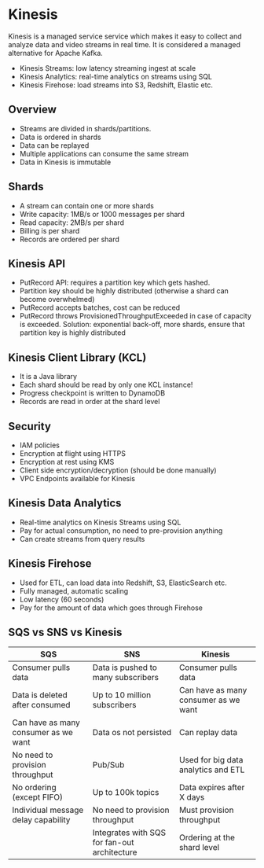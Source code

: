 # Kinesis

Kinesis is a managed service service which makes it easy to collect and analyze data and video streams in real time. It is considered a managed alternative for Apache Kafka.

- Kinesis Streams: low latency streaming ingest at scale
- Kinesis Analytics: real-time analytics on streams using SQL
- Kinesis Firehose: load streams into S3, Redshift, Elastic etc.

## Overview

- Streams are divided in shards/partitions.
- Data is ordered in shards
- Data can be replayed
- Multiple applications can consume the same stream
- Data in Kinesis is immutable

## Shards

- A stream can contain one or more shards
- Write capacity: 1MB/s or 1000 messages per shard
- Read capacity: 2MB/s per shard
- Billing is per shard
- Records are ordered per shard

## Kinesis API

- PutRecord API: requires a partition key which gets hashed.
- Partition key should be highly distributed (otherwise a shard can become overwhelmed)
- PutRecord accepts batches, cost can be reduced
- PutRecord throws ProvisionedThroughputExceeded in case of capacity is exceeded. Solution: exponential back-off, more shards, ensure that partition key is highly distributed

## Kinesis Client Library (KCL)

- It is a Java library
- Each shard should be read by only one KCL instance!
- Progress checkpoint is written to DynamoDB
- Records are read in order at the shard level


## Security

- IAM policies
- Encryption at flight using HTTPS
- Encryption at rest using KMS
- Client side encryption/decryption (should be done manually)
- VPC Endpoints available for Kinesis

## Kinesis Data Analytics

- Real-time analytics on Kinesis Streams using SQL
- Pay for actual consumption, no need to pre-provision anything
- Can create streams from query results

## Kinesis Firehose

- Used for ETL, can load data into Redshift, S3, ElasticSearch etc.
- Fully managed, automatic scaling
- Low latency (60 seconds)
- Pay for the amount of data which goes through Firehose

## SQS vs SNS vs Kinesis

| SQS                                  | SNS                                           | Kinesis                              |
| -------------------------------------| --------------------------------------------- | ------------------------------------ |
| Consumer pulls data                  | Data is pushed to many subscribers            | Consumer pulls data                  |
| Data is deleted after consumed       | Up to 10 million subscribers                  | Can have as many consumer as we want |
| Can have as many consumer as we want | Data os not persisted                         | Can replay data                      |
| No need to provision throughput      | Pub/Sub                                       | Used for big data analytics and ETL  |
| No ordering (except FIFO)            | Up to 100k topics                             | Data expires after X days            |
| Individual message delay capability  | No need to provision throughput               | Must provision throughput            |
|                                      | Integrates with SQS for fan-out architecture  | Ordering at the shard level          |
